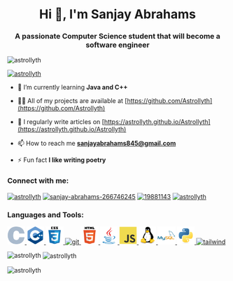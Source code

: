 <h1 align="center">Hi 👋, I'm Sanjay Abrahams</h1>
<h3 align="center">A passionate Computer Science student that will become a software engineer</h3>

<p align="left"> <img src="https://komarev.com/ghpvc/?username=astrollyth&label=Profile%20views&color=0e75b6&style=flat" alt="astrollyth" /> </p>

<p align="left"> <a href="https://github.com/ryo-ma/github-profile-trophy"><img src="https://github-profile-trophy.vercel.app/?username=astrollyth" alt="astrollyth" /></a> </p>

- 🌱 I’m currently learning **Java and C++**

- 👨‍💻 All of my projects are available at [https://github.com/Astrollyth](https://github.com/Astrollyth)

- 📝 I regularly write articles on [https://astrollyth.github.io/Astrollyth](https://astrollyth.github.io/Astrollyth)

- 📫 How to reach me **sanjayabrahams845@gmail.com**

- ⚡ Fun fact **I like writing poetry**

<h3 align="left">Connect with me:</h3>
<p align="left">
<a href="https://dev.to/astrollyth" target="blank"><img align="center" src="https://raw.githubusercontent.com/rahuldkjain/github-profile-readme-generator/master/src/images/icons/Social/devto.svg" alt="astrollyth" height="30" width="40" /></a>
<a href="https://linkedin.com/in/sanjay-abrahams-266746245" target="blank"><img align="center" src="https://raw.githubusercontent.com/rahuldkjain/github-profile-readme-generator/master/src/images/icons/Social/linked-in-alt.svg" alt="sanjay-abrahams-266746245" height="30" width="40" /></a>
<a href="https://stackoverflow.com/users/19881143" target="blank"><img align="center" src="https://raw.githubusercontent.com/rahuldkjain/github-profile-readme-generator/master/src/images/icons/Social/stack-overflow.svg" alt="19881143" height="30" width="40" /></a>
<a href="https://www.leetcode.com/astrollyth" target="blank"><img align="center" src="https://raw.githubusercontent.com/rahuldkjain/github-profile-readme-generator/master/src/images/icons/Social/leet-code.svg" alt="astrollyth" height="30" width="40" /></a>
</p>

<h3 align="left">Languages and Tools:</h3>
<p align="left"> <a href="https://www.cprogramming.com/" target="_blank" rel="noreferrer"> <img src="https://raw.githubusercontent.com/devicons/devicon/master/icons/c/c-original.svg" alt="c" width="40" height="40"/> </a> <a href="https://www.w3schools.com/cpp/" target="_blank" rel="noreferrer"> <img src="https://raw.githubusercontent.com/devicons/devicon/master/icons/cplusplus/cplusplus-original.svg" alt="cplusplus" width="40" height="40"/> </a> <a href="https://www.w3schools.com/css/" target="_blank" rel="noreferrer"> <img src="https://raw.githubusercontent.com/devicons/devicon/master/icons/css3/css3-original-wordmark.svg" alt="css3" width="40" height="40"/> </a> <a href="https://git-scm.com/" target="_blank" rel="noreferrer"> <img src="https://www.vectorlogo.zone/logos/git-scm/git-scm-icon.svg" alt="git" width="40" height="40"/> </a> <a href="https://www.w3.org/html/" target="_blank" rel="noreferrer"> <img src="https://raw.githubusercontent.com/devicons/devicon/master/icons/html5/html5-original-wordmark.svg" alt="html5" width="40" height="40"/> </a> <a href="https://www.java.com" target="_blank" rel="noreferrer"> <img src="https://raw.githubusercontent.com/devicons/devicon/master/icons/java/java-original.svg" alt="java" width="40" height="40"/> </a> <a href="https://developer.mozilla.org/en-US/docs/Web/JavaScript" target="_blank" rel="noreferrer"> <img src="https://raw.githubusercontent.com/devicons/devicon/master/icons/javascript/javascript-original.svg" alt="javascript" width="40" height="40"/> </a> <a href="https://www.linux.org/" target="_blank" rel="noreferrer"> <img src="https://raw.githubusercontent.com/devicons/devicon/master/icons/linux/linux-original.svg" alt="linux" width="40" height="40"/> </a> <a href="https://www.mysql.com/" target="_blank" rel="noreferrer"> <img src="https://raw.githubusercontent.com/devicons/devicon/master/icons/mysql/mysql-original-wordmark.svg" alt="mysql" width="40" height="40"/> </a> <a href="https://www.python.org" target="_blank" rel="noreferrer"> <img src="https://raw.githubusercontent.com/devicons/devicon/master/icons/python/python-original.svg" alt="python" width="40" height="40"/> </a> <a href="https://tailwindcss.com/" target="_blank" rel="noreferrer"> <img src="https://www.vectorlogo.zone/logos/tailwindcss/tailwindcss-icon.svg" alt="tailwind" width="40" height="40"/> </a> </p>

<p><img align="left" src="https://github-readme-stats.vercel.app/api/top-langs?username=astrollyth&show_icons=true&locale=en&layout=compact" alt="astrollyth" /></p>

<p>&nbsp;<img align="center" src="https://github-readme-stats.vercel.app/api?username=astrollyth&show_icons=true&locale=en" alt="astrollyth" /></p>

<p><img align="center" src="https://github-readme-streak-stats.herokuapp.com/?user=astrollyth&" alt="astrollyth" /></p>
